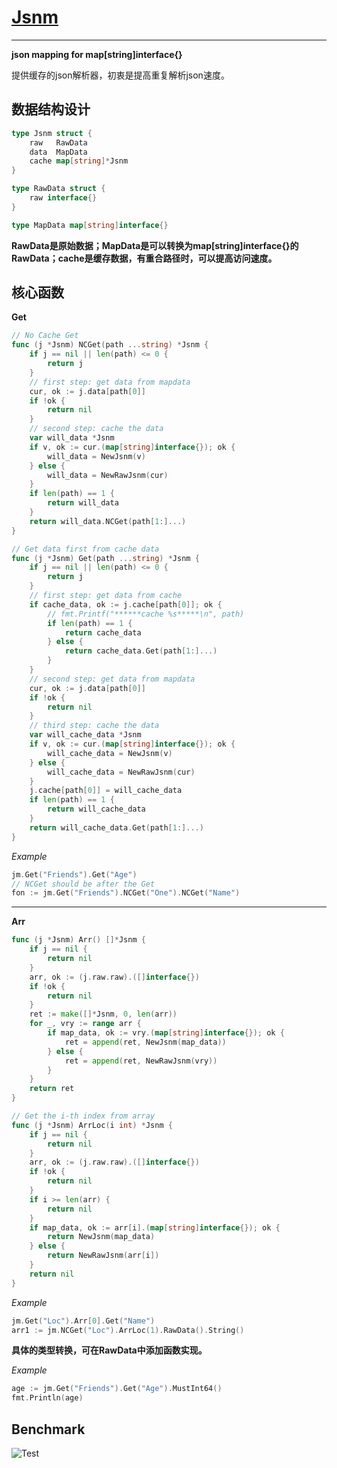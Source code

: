 #	[Jsnm][1]

---------------------


__json mapping for map[string]interface{}__

提供缓存的json解析器，初衷是提高重复解析json速度。


##	数据结构设计

```go
type Jsnm struct {
	raw   RawData
	data  MapData
	cache map[string]*Jsnm
}

type RawData struct {
	raw interface{}
}

type MapData map[string]interface{}
```

**RawData是原始数据；MapData是可以转换为map[string]interface{}的RawData；cache是缓存数据，有重合路径时，可以提高访问速度。**

##	核心函数

**Get**

```go
// No Cache Get
func (j *Jsnm) NCGet(path ...string) *Jsnm {
	if j == nil || len(path) <= 0 {
		return j
	}
	// first step: get data from mapdata
	cur, ok := j.data[path[0]]
	if !ok {
		return nil
	}
	// second step: cache the data
	var will_data *Jsnm
	if v, ok := cur.(map[string]interface{}); ok {
		will_data = NewJsnm(v)
	} else {
		will_data = NewRawJsnm(cur)
	}
	if len(path) == 1 {
		return will_data
	}
	return will_data.NCGet(path[1:]...)
}

// Get data first from cache data
func (j *Jsnm) Get(path ...string) *Jsnm {
	if j == nil || len(path) <= 0 {
		return j
	}
	// first step: get data from cache
	if cache_data, ok := j.cache[path[0]]; ok {
		// fmt.Printf("******cache %s*****\n", path)
		if len(path) == 1 {
			return cache_data
		} else {
			return cache_data.Get(path[1:]...)
		}
	}
	// second step: get data from mapdata
	cur, ok := j.data[path[0]]
	if !ok {
		return nil
	}
	// third step: cache the data
	var will_cache_data *Jsnm
	if v, ok := cur.(map[string]interface{}); ok {
		will_cache_data = NewJsnm(v)
	} else {
		will_cache_data = NewRawJsnm(cur)
	}
	j.cache[path[0]] = will_cache_data
	if len(path) == 1 {
		return will_cache_data
	}
	return will_cache_data.Get(path[1:]...)
}
```
_Example_

```go
jm.Get("Friends").Get("Age")
// NCGet should be after the Get
fon := jm.Get("Friends").NCGet("One").NCGet("Name")
```

-------------------------------

**Arr**

```go
func (j *Jsnm) Arr() []*Jsnm {
	if j == nil {
		return nil
	}
	arr, ok := (j.raw.raw).([]interface{})
	if !ok {
		return nil
	}
	ret := make([]*Jsnm, 0, len(arr))
	for _, vry := range arr {
		if map_data, ok := vry.(map[string]interface{}); ok {
			ret = append(ret, NewJsnm(map_data))
		} else {
			ret = append(ret, NewRawJsnm(vry))
		}
	}
	return ret
}

// Get the i-th index from array
func (j *Jsnm) ArrLoc(i int) *Jsnm {
	if j == nil {
		return nil
	}
	arr, ok := (j.raw.raw).([]interface{})
	if !ok {
		return nil
	}
	if i >= len(arr) {
		return nil
	}
	if map_data, ok := arr[i].(map[string]interface{}); ok {
		return NewJsnm(map_data)
	} else {
		return NewRawJsnm(arr[i])
	}
	return nil
}
```
_Example_

```go
jm.Get("Loc").Arr[0].Get("Name")
arr1 := jm.NCGet("Loc").ArrLoc(1).RawData().String()
```

**具体的类型转换，可在RawData中添加函数实现。**

_Example_

```go
age := jm.Get("Friends").Get("Age").MustInt64()
fmt.Println(age)
```


##	Benchmark

![Test][2]

 [1]: https://github.com/shaalx/jsnm "jsnm"
 [2]: http://7xku3c.com1.z0.glb.clouddn.com/jsnm-benchmark.png "jsnm-bench"